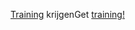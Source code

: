 <span data-ttu-id="9b560-101">[Training](/learn/browse/?products=dynamics-business-central) krijgen</span><span class="sxs-lookup"><span data-stu-id="9b560-101">Get [training!](/learn/browse/?products=dynamics-business-central)</span></span>
